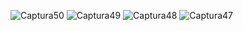 ![Captura50](https://github.com/sangc16/repositorio/assets/159700078/749a1bb9-c0e1-4968-b445-686e32d6990f)
![Captura49](https://github.com/sangc16/repositorio/assets/159700078/d7cdaa32-af3a-423c-abf4-ac95a149f309)
![Captura48](https://github.com/sangc16/repositorio/assets/159700078/a446b87b-d0bb-49cc-8062-de52ce4c98e3)
![Captura47](https://github.com/sangc16/repositorio/assets/159700078/39ef9d28-a319-4ee7-8000-80208e8096b2)
